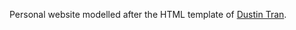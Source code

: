 Personal website modelled after the HTML template of [Dustin Tran](https://github.com/dustinvtran/www).